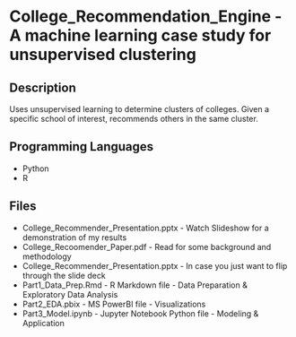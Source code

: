 # College_Recommendation_Engine - A machine learning case study for unsupervised clustering

## Description
Uses unsupervised learning to determine clusters of colleges.  Given a specific school of interest, recommends others in the same cluster.

## Programming Languages
- Python
- R

## Files
- College_Recommender_Presentation.pptx - Watch Slideshow for a demonstration of my results
- College_Recoomender_Paper.pdf - Read for some background and methodology
- College_Recommender_Presentation.pptx - In case you just want to flip through the slide deck
- Part1_Data_Prep.Rmd - R Markdown file - Data Preparation & Exploratory Data Analysis
- Part2_EDA.pbix - MS PowerBI file - Visualizations
- Part3_Model.ipynb - Jupyter Notebook Python file - Modeling & Application
